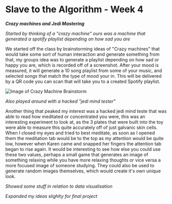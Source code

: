 # Slave to the Algorithm - Week 4

__*Crazy machines and Jedi Mastering*__

*Started by thinking of a "crazy machine" ours was a machine that generated a spotify playlist depending on how sad you are*

We started off the class by brainstorming ideas of "Crazy machines" that would take some sort of human interaction and generate something from that, my groups idea was to generate a playlist depending on how sad or happy you are, which is recorded off of a screenshot. After your mood is measured, it will generate a 10 song playlist from some of your music, and selected songs that match the type of mood your in. This will be delivered by a QR code you can scan that will take you to a created Spotify playlist.

![Image of Crazy Machine Brainstorm]()

*Also played around with a hacked "jedi mind tester"*

Another thing that peaked my interest was a hacked jedi mind teste that was able to read how meditated or concentrated you were, this was an interesting experiment to look at, as the 3 plates that were built into the toy were able to measure this quite accurately off of just galvanic skin cells. When I closed my eyes and tried to best meditate, as soon as I opened them the meditation tab would be to the top as my attention would be quite low, however when Karen came and snapped her fingers the attention tab began to rise again. It would be interesting to see how else you could use these two values, perhaps a small game that generates an image of something relaxing while you have more relaxing thoughts or vice versa a more focused image of someone studying. They could also be used to generate random images themselves, which would create it's own unique look.

*Showed some stuff in relation to data visualisation*

*Expanded my ideas slighlty for final project*
